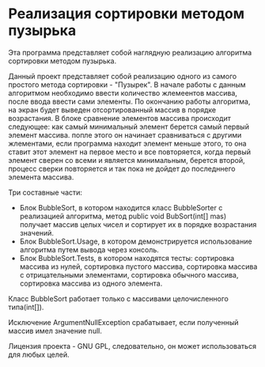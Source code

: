 # Реализация сортировки методом пузырька
Эта программа представляет собой наглядную реализацию алгоритма сортировки методом пузырька. 

Данный проект представляет собой реализацию одного из самого простого метода сортировки - "Пузырек". 
В начале работы с данным алгоритмом необходимо ввести количество жлемеентов массива, после ввода ввести сами элементы.
По окончанию работы алгоритма, на экран будет выведен отсортированный массив в порядке возрастания. 
В блоке сравнение элементов массива происходит следующее: как самый минимальный элемент берется самый первый элемент 
массива. попле этого он начинает сравниваться с другими жлементами, если программа находит элемент меньше этого, 
то она ставит этот элемент на первое место и все повторяется, когда первый элемент сверен со всеми и является 
минимальным, берется второй, процесс сверки повторяется и так пока не дойдет до последннего элемента массива.

Три составные части:

- Блок BubbleSort, в котором находится класс BubbleSorter с реализацией алгоритма,
метод public void BubSort(int[] mas) получает массив целых чисел и сортирует их в порядке
возрастания значений. 
- Блок BubbleSort.Usage, в котором демонстрируется использование алгоритма путем вывода через консоль.
- Блок BubbleSort.Tests, в котором находятся тесты: сортировка массива из нулей, сортировка пустого массива,
сортировка массива с отрицательными элементами, сортировка обычного массива, сортировка массива из 
одного элемента.

Класс BubbleSort работает только c массивами целочисленного типа(int[]).

Исключение ArgumentNullException срабатывает, если полученный массив имел значение null.

Лицензия проекта - GNU GPL, следовательно, он может использоваться для любых целей.

